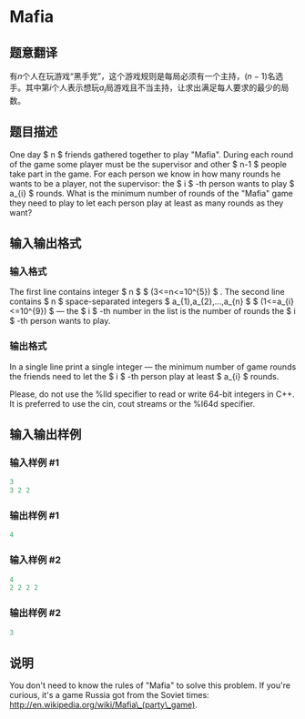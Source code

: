 # Mafia

## 题意翻译

有$n$个人在玩游戏“黑手党”，这个游戏规则是每局必须有一个主持，$(n-1)$名选手。其中第$i$个人表示想玩$a_i$局游戏且不当主持，让求出满足每人要求的最少的局数。

## 题目描述

One day $ n $ friends gathered together to play "Mafia". During each round of the game some player must be the supervisor and other $ n-1 $ people take part in the game. For each person we know in how many rounds he wants to be a player, not the supervisor: the $ i $ -th person wants to play $ a_{i} $ rounds. What is the minimum number of rounds of the "Mafia" game they need to play to let each person play at least as many rounds as they want?

## 输入输出格式

### 输入格式

The first line contains integer $ n $ $ (3<=n<=10^{5}) $ . The second line contains $ n $ space-separated integers $ a_{1},a_{2},...,a_{n} $ $ (1<=a_{i}<=10^{9}) $ — the $ i $ -th number in the list is the number of rounds the $ i $ -th person wants to play.

### 输出格式

In a single line print a single integer — the minimum number of game rounds the friends need to let the $ i $ -th person play at least $ a_{i} $ rounds.

Please, do not use the %lld specifier to read or write 64-bit integers in С++. It is preferred to use the cin, cout streams or the %I64d specifier.

## 输入输出样例

### 输入样例 #1

```cpp
3
3 2 2

```
### 输出样例 #1

```cpp
4

```
### 输入样例 #2

```cpp
4
2 2 2 2

```
### 输出样例 #2

```cpp
3

```
## 说明

You don't need to know the rules of "Mafia" to solve this problem. If you're curious, it's a game Russia got from the Soviet times: http://en.wikipedia.org/wiki/Mafia\_(party\_game).


